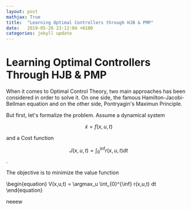 ```yaml
---
layout: post
mathjax: True
title:  "Learning Optimal Controllers through HJB & PMP"
date:   2019-05-26 23:12:04 +0100
categories: jekyll update
---
```

# Learning Optimal Controllers Through HJB & PMP

When it comes to Optimal Control Theory, two main approaches has been considered in order to solve it. On one side, the famous Hamilton-Jacobi-Bellman equation and on the other side, Pontryagin's Maximun Principle.

But first, let's formalize the problem. Assume a dynamical system

$$ \dot{x} = f(x,u,t)$$

and a Cost function

$$ J(x,u,t) = \int_{0}^{\inf} r(x,u,t) dt$$.

The objective is to minimize the value function

\begin{equation}
    V(x,u,t) = \argmax_u \int_{0}^{\inf} r(x,u,t) dt
\end{equation}

neeew
